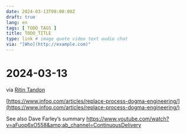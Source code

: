 ```yaml
---
date: 2024-03-13T00:00:00Z
draft: true
lang: en
tags: [ TODO_TAGS ]
title: TODO_TITLE
type: link # image quote video text audio chat
via: "[Who](http://example.com)"
---
```



# 2024-03-13

via [Ritin Tandon](https://equalexperts.slack.com/archives/C03DVB1LXK8/p1710170854925069?thread_ts=1710170716.025449&channel=C03DVB1LXK8&message_ts=1710170854.925069)

[https://www.infoq.com/articles/replace-process-dogma-engineering/](https://www.infoq.com/articles/replace-process-dogma-engineering/)

See also Dave Farley’s summary https://www.youtube.com/watch?v=aFuop6xO558&amp;ab_channel=ContinuousDelivery
